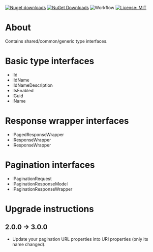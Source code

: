 [![Nuget downloads](https://img.shields.io/nuget/v/Elephant.Types.Interfaces)](https://www.nuget.org/packages/Elephant.Types.Interfaces/) [![NuGet Downloads](https://img.shields.io/nuget/dt/Elephant.Types.Interfaces.svg)](https://www.nuget.org/packages/Elephant.Types.Interfaces/) ![Workflow](https://github.com/S-Elephant/Elephant.NuGets/actions/workflows/GitHubActions.yml/badge.svg) [![License: MIT](https://img.shields.io/badge/License-MIT-yellow.svg)](https://github.com/S-Elephant/Elephant.NuGets/tree/master/Elephant.Types.Interfaces/LICENSE.txt)

# About

Contains shared/common/generic type interfaces.

# Basic type interfaces

- IId
- IIdName
- IIdNameDescription
- IIsEnabled
- IGuid
- IName

# Response wrapper interfaces

- IPagedResponseWrapper<TData>
- IResponseWrapper
- IResponseWrapper<TData>


# Pagination interfaces

- IPaginationRequest
- IPaginationResponseModel
- IPaginationResponseWrapper

# Upgrade instructions

## 2.0.0 &rarr; 3.0.0

- Update your pagination URL properties into URI properties (only its name changed).